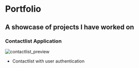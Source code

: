 # Portfolio
## A showcase of projects I have worked on

### Contactlist Application
![contactlist_preview](https://user-images.githubusercontent.com/71517515/133965090-ce9621f7-01df-4d6b-867e-8a383afd40e9.PNG)

* Contactlist with user authentication


